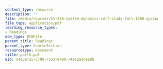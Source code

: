 ```yaml
---
content_type: resource
description: ''
file: /media/courses/15-988-system-dynamics-self-study-fall-1998-spring-1999/c4a3a715c7007503848074eb2adcee8b_part5.pdf
file_type: application/pdf
learning_resource_types:
- Readings
ocw_type: OCWFile
parent_title: Readings
parent_type: CourseSection
resourcetype: Document
title: part5.pdf
uid: c4a3a715-c700-7503-8480-74eb2adcee8b
---
```

